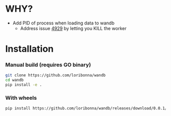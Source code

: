 # WHY?
- Add PID of process when loading data to wandb
    - Address issue [4929](https://github.com/wandb/wandb/issues/4929) by letting you KILL the worker 

# Installation

### Manual build (requires GO binary)
```bash
git clone https://github.com/loribonna/wandb
cd wandb
pip install -e .
```

### With wheels
```bash
pip install https://github.com/loribonna/wandb/releases/download/0.0.1/wandb-0.0.1a1-py3-none-linux_x86_64.whl`
```
